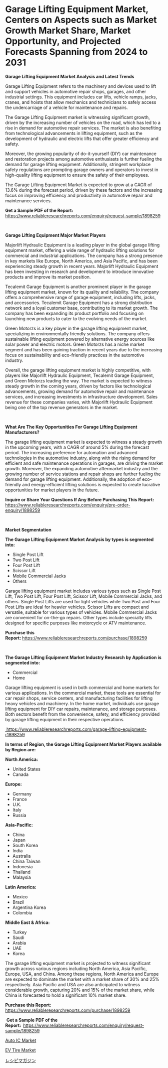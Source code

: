 <p><h1>Garage Lifting Equipment Market, Centers on Aspects such as Market Growth Market Share, Market Opportunity, and Projected Forecasts Spanning from 2024 to 2031</h1></p><p><strong>Garage Lifting Equipment Market Analysis and Latest Trends</strong></p>
<p><p>Garage Lifting Equipment refers to the machinery and devices used to lift and support vehicles in automotive repair shops, garages, and other industrial settings. This equipment includes car lifts, vehicle ramps, jacks, cranes, and hoists that allow mechanics and technicians to safely access the undercarriage of a vehicle for maintenance and repairs.</p><p>The Garage Lifting Equipment market is witnessing significant growth, driven by the increasing number of vehicles on the road, which has led to a rise in demand for automotive repair services. The market is also benefiting from technological advancements in lifting equipment, such as the development of hydraulic and electric lifts that offer greater efficiency and safety.</p><p>Moreover, the growing popularity of do-it-yourself (DIY) car maintenance and restoration projects among automotive enthusiasts is further fueling the demand for garage lifting equipment. Additionally, stringent workplace safety regulations are prompting garage owners and operators to invest in high-quality lifting equipment to ensure the safety of their employees.</p><p>The Garage Lifting Equipment Market is expected to grow at a CAGR of 13.6% during the forecast period, driven by these factors and the increasing focus on improving efficiency and productivity in automotive repair and maintenance services.</p></p>
<p><strong>Get a Sample PDF of the Report:&nbsp;</strong> <a href="https://www.reliableresearchreports.com/enquiry/request-sample/1898259">https://www.reliableresearchreports.com/enquiry/request-sample/1898259</a></p>
<p>&nbsp;</p>
<p><strong>Garage Lifting Equipment Major Market Players</strong></p>
<p><p>Majorlift Hydraulic Equipment is a leading player in the global garage lifting equipment market, offering a wide range of hydraulic lifting solutions for commercial and industrial applications. The company has a strong presence in key markets like Europe, North America, and Asia Pacific, and has been experiencing steady growth in recent years. Majorlift Hydraulic Equipment has been investing in research and development to introduce innovative products and improve its market position.</p><p>Tecalemit Garage Equipment is another prominent player in the garage lifting equipment market, known for its quality and reliability. The company offers a comprehensive range of garage equipment, including lifts, jacks, and accessories. Tecalemit Garage Equipment has a strong distribution network and a loyal customer base, contributing to its market growth. The company has been expanding its product portfolio and focusing on launching new products to cater to the evolving needs of the market.</p><p>Green Motorzs is a key player in the garage lifting equipment market, specializing in environmentally friendly solutions. The company offers sustainable lifting equipment powered by alternative energy sources like solar power and electric motors. Green Motorzs has a niche market segment and has been gaining traction in recent years due to the increasing focus on sustainability and eco-friendly practices in the automotive industry.</p><p>Overall, the garage lifting equipment market is highly competitive, with players like Majorlift Hydraulic Equipment, Tecalemit Garage Equipment, and Green Motorzs leading the way. The market is expected to witness steady growth in the coming years, driven by factors like technological advancements, growing demand for automotive repair and maintenance services, and increasing investments in infrastructure development. Sales revenue for these companies varies, with Majorlift Hydraulic Equipment being one of the top revenue generators in the market.</p></p>
<p>&nbsp;</p>
<p><strong>What Are The Key Opportunities For Garage Lifting Equipment Manufacturers?</strong></p>
<p><p>The garage lifting equipment market is expected to witness a steady growth in the upcoming years, with a CAGR of around 5% during the forecast period. The increasing preference for automation and advanced technologies in the automotive industry, along with the rising demand for efficient and safe maintenance operations in garages, are driving the market growth. Moreover, the expanding automotive aftermarket industry and the growing number of service stations and repair shops are further fueling the demand for garage lifting equipment. Additionally, the adoption of eco-friendly and energy-efficient lifting solutions is expected to create lucrative opportunities for market players in the future.</p></p>
<p><strong>Inquire or Share Your Questions If Any Before Purchasing This Report:</strong> <a href="https://www.reliableresearchreports.com/enquiry/pre-order-enquiry/1898259">https://www.reliableresearchreports.com/enquiry/pre-order-enquiry/1898259</a></p>
<p>&nbsp;</p>
<p><strong>Market Segmentation</strong></p>
<p><strong>The Garage Lifting Equipment Market Analysis by types is segmented into:</strong></p>
<p><ul><li>Single Post Lift</li><li>Two Post Lift</li><li>Four Post Lift</li><li>Scissor Lift</li><li>Mobile Commercial Jacks</li><li>Others</li></ul></p>
<p><p>Garage lifting equipment market includes various types such as Single Post Lift, Two Post Lift, Four Post Lift, Scissor Lift, Mobile Commercial Jacks, and others. Single Post Lifts are used for light vehicles while Two Post and Four Post Lifts are ideal for heavier vehicles. Scissor Lifts are compact and versatile, suitable for various types of vehicles. Mobile Commercial Jacks are convenient for on-the-go repairs. Other types include specialty lifts designed for specific purposes like motorcycle or ATV maintenance.</p></p>
<p><strong>Purchase this Report:&nbsp;</strong><a href="https://www.reliableresearchreports.com/purchase/1898259">https://www.reliableresearchreports.com/purchase/1898259</a></p>
<p>&nbsp;</p>
<p><strong>The Garage Lifting Equipment Market Industry Research by Application is segmented into:</strong></p>
<p><ul><li>Commercial</li><li>Home</li></ul></p>
<p><p>Garage lifting equipment is used in both commercial and home markets for various applications. In the commercial market, these tools are essential for car repair shops, service centers, and manufacturing facilities for lifting heavy vehicles and machinery. In the home market, individuals use garage lifting equipment for DIY car repairs, maintenance, and storage purposes. Both sectors benefit from the convenience, safety, and efficiency provided by garage lifting equipment in their respective operations.</p></p>
<p><a href="https://www.reliableresearchreports.com/garage-lifting-equipment-r1898259">&nbsp;https://www.reliableresearchreports.com/garage-lifting-equipment-r1898259</a></p>
<p><strong>In terms of Region, the Garage Lifting Equipment Market Players available by Region are:</strong></p>
<p>
    <p> <strong> North America: </strong>
        <ul>
            <li>United States</li>
            <li>Canada</li>
        </ul>
        </p> 
    <p> <strong> Europe: </strong>
        <ul>
            <li>Germany</li>
            <li>France</li>
            <li>U.K.</li>
            <li>Italy</li>
            <li>Russia</li>
        </ul>
        </p> 
    <p> <strong> Asia-Pacific: </strong>
        <ul>
            <li>China</li>
            <li>Japan</li>
            <li>South Korea</li>
            <li>India</li>
            <li>Australia</li>
            <li>China Taiwan</li>
            <li>Indonesia</li>
            <li>Thailand</li>
            <li>Malaysia</li>
        </ul>
        </p> 
    <p> <strong> Latin America: </strong>
        <ul>
            <li>Mexico</li>
            <li>Brazil</li>
            <li>Argentina Korea</li>
            <li>Colombia</li>
        </ul>
        </p> 
    <p> <strong> Middle East & Africa: </strong>
        <ul>
            <li>Turkey</li>
            <li>Saudi</li>
            <li>Arabia</li>
            <li>UAE</li>
            <li>Korea</li>
        </ul>
    </p>
    </p>
<p><p>The garage lifting equipment market is projected to witness significant growth across various regions including North America, Asia Pacific, Europe, USA, and China. Among these regions, North America and Europe are expected to dominate the market with a market share of 30% and 25% respectively. Asia Pacific and USA are also anticipated to witness considerable growth, capturing 20% and 15% of the market share, while China is forecasted to hold a significant 10% market share.</p></p>
<p><strong>Purchase this Report: </strong><a href="https://www.reliableresearchreports.com/purchase/1898259">https://www.reliableresearchreports.com/purchase/1898259</a></p>
<p>&nbsp;<strong>Get a Sample PDF of the Report:&nbsp;&nbsp;</strong><a href="https://www.reliableresearchreports.com/enquiry/request-sample/1898259">https://www.reliableresearchreports.com/enquiry/request-sample/1898259</a></p>
<p><strong></strong></p>
<p><p><a href="https://www.linkedin.com/pulse/auto-ic-market-size-growth-segmentation-regional-country-nrxde?trackingId=PVoKHFximKC6JsxcVLQciA%3D%3D">Auto IC Market</a></p><p><a href="https://www.linkedin.com/pulse/decoding-ev-tire-market-deep-dive-latest-trends-segmentation-n4cre?trackingId=DbUlFSwWaFwBTREmw7GDBA%3D%3D">EV Tire Market</a></p><p><a href="https://github.com/one-cool-chick/Market-Research-Report-List-1/blob/main/484695222078.md">レシピマガジン</a></p></p>